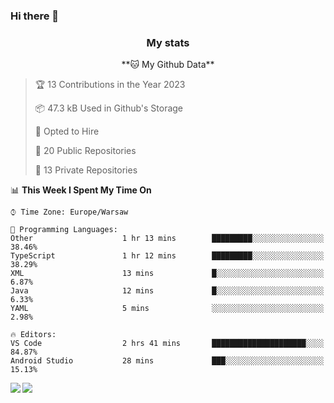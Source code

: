 ### Hi there 👋

<!--
**DamianKocjan/DamianKocjan** is a ✨ _special_ ✨ repository because its `README.md` (this file) appears on your GitHub profile.

Here are some ideas to get you started:

- 🔭 I’m currently working on ...
- 🌱 I’m currently learning ...
- 👯 I’m looking to collaborate on ...
- 🤔 I’m looking for help with ...
- 💬 Ask me about ...
- 📫 How to reach me: ...
- 😄 Pronouns: ...
- ⚡ Fun fact: ...
-->

<h3 align="center">My stats</h3>

<p align="center">
    <!--START_SECTION:waka-->
**🐱 My Github Data** 

> 🏆 13 Contributions in the Year 2023
 > 
> 📦 47.3 kB Used in Github's Storage 
 > 
> 💼 Opted to Hire
 > 
> 📜 20 Public Repositories 
 > 
> 🔑 13 Private Repositories  
 > 
📊 **This Week I Spent My Time On** 

```text
⌚︎ Time Zone: Europe/Warsaw

💬 Programming Languages: 
Other                    1 hr 13 mins        █████████░░░░░░░░░░░░░░░░   38.46% 
TypeScript               1 hr 12 mins        █████████░░░░░░░░░░░░░░░░   38.29% 
XML                      13 mins             █░░░░░░░░░░░░░░░░░░░░░░░░   6.87% 
Java                     12 mins             █░░░░░░░░░░░░░░░░░░░░░░░░   6.33% 
YAML                     5 mins              ░░░░░░░░░░░░░░░░░░░░░░░░░   2.98%

🔥 Editors: 
VS Code                  2 hrs 41 mins       █████████████████████░░░░   84.87% 
Android Studio           28 mins             ███░░░░░░░░░░░░░░░░░░░░░░   15.13%

```


<!--END_SECTION:waka-->
</p>

<img align="left" src="https://github-readme-stats.vercel.app/api?username=DamianKocjan&&layout=compact&count_private=true&show_icons=true&hide_border=true&include_all_commits=true&bg_color=0D1117&title_color=FFFFFF&text_color=FFFFFF&icon_color=FFFFFF">
<img align="left" src="https://github-readme-stats.vercel.app/api/top-langs/?username=DamianKocjan&layout=compact&hide_border=true&card_width=250&bg_color=0D1117&title_color=FFFFFF&text_color=FFFFFF&icon_color=FFFFFF">
